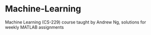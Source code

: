 # Machine-Learning

Machine Learning (CS-229) course taught by Andrew Ng, solutions for weekly MATLAB assignments

